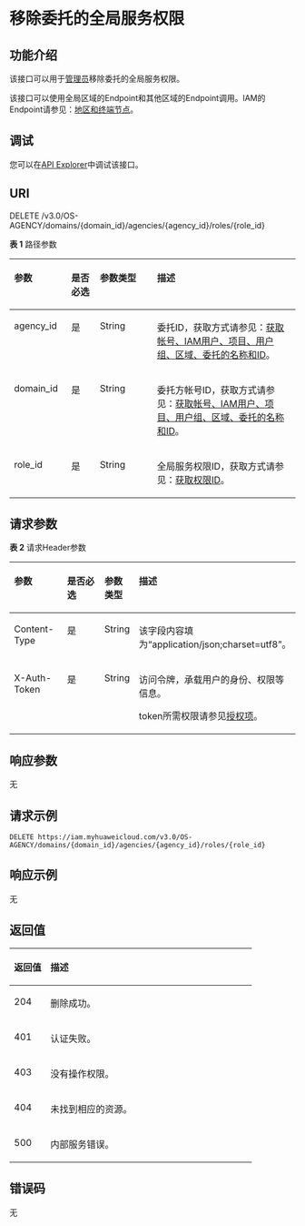 # 移除委托的全局服务权限<a name="iam_12_0012"></a>

## 功能介绍<a name="zh-cn_topic_0222594376_section1615710453441"></a>

该接口可以用于<u>[管理员](https://support.huaweicloud.com/usermanual-iam/iam_01_0001.html)</u><u></u>移除委托的全局服务权限。

该接口可以使用全局区域的Endpoint和其他区域的Endpoint调用。IAM的Endpoint请参见：[地区和终端节点](https://developer.huaweicloud.com/endpoint?IAM)。

## 调试<a name="section943910495713"></a>

您可以在[API Explorer](https://apiexplorer.developer.huaweicloud.com/apiexplorer/doc?product=IAM&api=RemovePermissionFromAgencyOnDomain)中调试该接口。

## URI<a name="zh-cn_topic_0222594376_section201601745154420"></a>

DELETE /v3.0/OS-AGENCY/domains/\{domain\_id\}/agencies/\{agency\_id\}/roles/\{role\_id\}

**表 1**  路径参数

<a name="zh-cn_topic_0222594376_table1516314524416"></a>
<table><thead align="left"><tr id="zh-cn_topic_0222594376_row3162164504417"><th class="cellrowborder" valign="top" width="20%" id="mcps1.2.5.1.1"><p id="zh-cn_topic_0222594376_p916374515447"><a name="zh-cn_topic_0222594376_p916374515447"></a><a name="zh-cn_topic_0222594376_p916374515447"></a>参数</p>
</th>
<th class="cellrowborder" valign="top" width="10%" id="mcps1.2.5.1.2"><p id="zh-cn_topic_0222594376_p20164194524413"><a name="zh-cn_topic_0222594376_p20164194524413"></a><a name="zh-cn_topic_0222594376_p20164194524413"></a>是否必选</p>
</th>
<th class="cellrowborder" valign="top" width="20%" id="mcps1.2.5.1.3"><p id="zh-cn_topic_0222594376_p12165184574419"><a name="zh-cn_topic_0222594376_p12165184574419"></a><a name="zh-cn_topic_0222594376_p12165184574419"></a>参数类型</p>
</th>
<th class="cellrowborder" valign="top" width="50%" id="mcps1.2.5.1.4"><p id="zh-cn_topic_0222594376_p17165194513449"><a name="zh-cn_topic_0222594376_p17165194513449"></a><a name="zh-cn_topic_0222594376_p17165194513449"></a>描述</p>
</th>
</tr>
</thead>
<tbody><tr id="zh-cn_topic_0222594376_row1916211459449"><td class="cellrowborder" valign="top" width="20%" headers="mcps1.2.5.1.1 "><p id="zh-cn_topic_0222594376_p11166945184417"><a name="zh-cn_topic_0222594376_p11166945184417"></a><a name="zh-cn_topic_0222594376_p11166945184417"></a>agency_id</p>
</td>
<td class="cellrowborder" valign="top" width="10%" headers="mcps1.2.5.1.2 "><p id="zh-cn_topic_0222594376_p13167124517444"><a name="zh-cn_topic_0222594376_p13167124517444"></a><a name="zh-cn_topic_0222594376_p13167124517444"></a>是</p>
</td>
<td class="cellrowborder" valign="top" width="20%" headers="mcps1.2.5.1.3 "><p id="zh-cn_topic_0222594376_p5168045154416"><a name="zh-cn_topic_0222594376_p5168045154416"></a><a name="zh-cn_topic_0222594376_p5168045154416"></a>String</p>
</td>
<td class="cellrowborder" valign="top" width="50%" headers="mcps1.2.5.1.4 "><p id="zh-cn_topic_0222594376_p81691345114413"><a name="zh-cn_topic_0222594376_p81691345114413"></a><a name="zh-cn_topic_0222594376_p81691345114413"></a>委托ID，获取方式请参见：<a href="获取帐号-IAM用户-项目-用户组-区域-委托的名称和ID.md">获取帐号、IAM用户、项目、用户组、区域、委托的名称和ID</a>。</p>
</td>
</tr>
<tr id="zh-cn_topic_0222594376_row15162745174413"><td class="cellrowborder" valign="top" width="20%" headers="mcps1.2.5.1.1 "><p id="zh-cn_topic_0222594376_p11171174515449"><a name="zh-cn_topic_0222594376_p11171174515449"></a><a name="zh-cn_topic_0222594376_p11171174515449"></a>domain_id</p>
</td>
<td class="cellrowborder" valign="top" width="10%" headers="mcps1.2.5.1.2 "><p id="zh-cn_topic_0222594376_p9171114518444"><a name="zh-cn_topic_0222594376_p9171114518444"></a><a name="zh-cn_topic_0222594376_p9171114518444"></a>是</p>
</td>
<td class="cellrowborder" valign="top" width="20%" headers="mcps1.2.5.1.3 "><p id="zh-cn_topic_0222594376_p13172194517449"><a name="zh-cn_topic_0222594376_p13172194517449"></a><a name="zh-cn_topic_0222594376_p13172194517449"></a>String</p>
</td>
<td class="cellrowborder" valign="top" width="50%" headers="mcps1.2.5.1.4 "><p id="zh-cn_topic_0222594376_p5173145184416"><a name="zh-cn_topic_0222594376_p5173145184416"></a><a name="zh-cn_topic_0222594376_p5173145184416"></a>委托方帐号ID，获取方式请参见：<a href="获取帐号-IAM用户-项目-用户组-区域-委托的名称和ID.md">获取帐号、IAM用户、项目、用户组、区域、委托的名称和ID</a>。</p>
</td>
</tr>
<tr id="zh-cn_topic_0222594376_row1162164516441"><td class="cellrowborder" valign="top" width="20%" headers="mcps1.2.5.1.1 "><p id="zh-cn_topic_0222594376_p121741545114419"><a name="zh-cn_topic_0222594376_p121741545114419"></a><a name="zh-cn_topic_0222594376_p121741545114419"></a>role_id</p>
</td>
<td class="cellrowborder" valign="top" width="10%" headers="mcps1.2.5.1.2 "><p id="zh-cn_topic_0222594376_p11759457446"><a name="zh-cn_topic_0222594376_p11759457446"></a><a name="zh-cn_topic_0222594376_p11759457446"></a>是</p>
</td>
<td class="cellrowborder" valign="top" width="20%" headers="mcps1.2.5.1.3 "><p id="zh-cn_topic_0222594376_p1117684510441"><a name="zh-cn_topic_0222594376_p1117684510441"></a><a name="zh-cn_topic_0222594376_p1117684510441"></a>String</p>
</td>
<td class="cellrowborder" valign="top" width="50%" headers="mcps1.2.5.1.4 "><p id="zh-cn_topic_0222594376_p10177144512443"><a name="zh-cn_topic_0222594376_p10177144512443"></a><a name="zh-cn_topic_0222594376_p10177144512443"></a>全局服务权限ID，获取方式请参见：<a href="查询权限列表.md">获取权限ID</a>。</p>
</td>
</tr>
</tbody>
</table>

## 请求参数<a name="zh-cn_topic_0222594376_section19178104516445"></a>

**表 2**  请求Header参数

<a name="zh-cn_topic_0222594376_HeaderParameter"></a>
<table><thead align="left"><tr id="zh-cn_topic_0222594376_row2179345194413"><th class="cellrowborder" valign="top" width="20%" id="mcps1.2.5.1.1"><p id="zh-cn_topic_0222594376_p12181204516444"><a name="zh-cn_topic_0222594376_p12181204516444"></a><a name="zh-cn_topic_0222594376_p12181204516444"></a>参数</p>
</th>
<th class="cellrowborder" valign="top" width="20%" id="mcps1.2.5.1.2"><p id="zh-cn_topic_0222594376_p118117453447"><a name="zh-cn_topic_0222594376_p118117453447"></a><a name="zh-cn_topic_0222594376_p118117453447"></a>是否必选</p>
</th>
<th class="cellrowborder" valign="top" width="10%" id="mcps1.2.5.1.3"><p id="zh-cn_topic_0222594376_p9182104564415"><a name="zh-cn_topic_0222594376_p9182104564415"></a><a name="zh-cn_topic_0222594376_p9182104564415"></a>参数类型</p>
</th>
<th class="cellrowborder" valign="top" width="50%" id="mcps1.2.5.1.4"><p id="zh-cn_topic_0222594376_p718344544411"><a name="zh-cn_topic_0222594376_p718344544411"></a><a name="zh-cn_topic_0222594376_p718344544411"></a>描述</p>
</th>
</tr>
</thead>
<tbody><tr id="zh-cn_topic_0222594376_row6180124512449"><td class="cellrowborder" valign="top" width="20%" headers="mcps1.2.5.1.1 "><p id="zh-cn_topic_0222594376_p218364544410"><a name="zh-cn_topic_0222594376_p218364544410"></a><a name="zh-cn_topic_0222594376_p218364544410"></a>Content-Type</p>
</td>
<td class="cellrowborder" valign="top" width="20%" headers="mcps1.2.5.1.2 "><p id="zh-cn_topic_0222594376_p18185045114412"><a name="zh-cn_topic_0222594376_p18185045114412"></a><a name="zh-cn_topic_0222594376_p18185045114412"></a>是</p>
</td>
<td class="cellrowborder" valign="top" width="10%" headers="mcps1.2.5.1.3 "><p id="zh-cn_topic_0222594376_p1018564554413"><a name="zh-cn_topic_0222594376_p1018564554413"></a><a name="zh-cn_topic_0222594376_p1018564554413"></a>String</p>
</td>
<td class="cellrowborder" valign="top" width="50%" headers="mcps1.2.5.1.4 "><p id="zh-cn_topic_0222594376_p0186445184411"><a name="zh-cn_topic_0222594376_p0186445184411"></a><a name="zh-cn_topic_0222594376_p0186445184411"></a>该字段内容填为“application/json;charset=utf8”。</p>
</td>
</tr>
<tr id="zh-cn_topic_0222594376_row31802045134410"><td class="cellrowborder" valign="top" width="20%" headers="mcps1.2.5.1.1 "><p id="zh-cn_topic_0222594376_p61861345184419"><a name="zh-cn_topic_0222594376_p61861345184419"></a><a name="zh-cn_topic_0222594376_p61861345184419"></a>X-Auth-Token</p>
</td>
<td class="cellrowborder" valign="top" width="20%" headers="mcps1.2.5.1.2 "><p id="zh-cn_topic_0222594376_p1187134584413"><a name="zh-cn_topic_0222594376_p1187134584413"></a><a name="zh-cn_topic_0222594376_p1187134584413"></a>是</p>
</td>
<td class="cellrowborder" valign="top" width="10%" headers="mcps1.2.5.1.3 "><p id="zh-cn_topic_0222594376_p7188545194417"><a name="zh-cn_topic_0222594376_p7188545194417"></a><a name="zh-cn_topic_0222594376_p7188545194417"></a>String</p>
</td>
<td class="cellrowborder" valign="top" width="50%" headers="mcps1.2.5.1.4 "><p id="p91571817155013"><a name="p91571817155013"></a><a name="p91571817155013"></a>访问令牌，承载用户的身份、权限等信息。</p>
<p id="p18157101725014"><a name="p18157101725014"></a><a name="p18157101725014"></a>token所需权限请参见<a href="授权项.md">授权项</a>。</p>
</td>
</tr>
</tbody>
</table>

## 响应参数<a name="zh-cn_topic_0222594376_section4189645134413"></a>

无

## 请求示例<a name="zh-cn_topic_0222594376_section101901945144415"></a>

```
DELETE https://iam.myhuaweicloud.com/v3.0/OS-AGENCY/domains/{domain_id}/agencies/{agency_id}/roles/{role_id}
```

## 响应示例<a name="zh-cn_topic_0222594376_section1119584554411"></a>

无

## 返回值<a name="zh-cn_topic_0222594376_section201971145164416"></a>

<a name="zh-cn_topic_0222594376_table1487"></a>
<table><thead align="left"><tr id="zh-cn_topic_0222594376_row519813455446"><th class="cellrowborder" valign="top" width="15%" id="mcps1.1.3.1.1"><p id="zh-cn_topic_0222594376_p8200104515443"><a name="zh-cn_topic_0222594376_p8200104515443"></a><a name="zh-cn_topic_0222594376_p8200104515443"></a>返回值</p>
</th>
<th class="cellrowborder" valign="top" width="85%" id="mcps1.1.3.1.2"><p id="zh-cn_topic_0222594376_p11201194518449"><a name="zh-cn_topic_0222594376_p11201194518449"></a><a name="zh-cn_topic_0222594376_p11201194518449"></a>描述</p>
</th>
</tr>
</thead>
<tbody><tr id="zh-cn_topic_0222594376_row101997455448"><td class="cellrowborder" valign="top" width="15%" headers="mcps1.1.3.1.1 "><p id="zh-cn_topic_0222594376_p1202845124417"><a name="zh-cn_topic_0222594376_p1202845124417"></a><a name="zh-cn_topic_0222594376_p1202845124417"></a>204</p>
</td>
<td class="cellrowborder" valign="top" width="85%" headers="mcps1.1.3.1.2 "><p id="zh-cn_topic_0222594376_p14203184518440"><a name="zh-cn_topic_0222594376_p14203184518440"></a><a name="zh-cn_topic_0222594376_p14203184518440"></a>删除成功。</p>
</td>
</tr>
<tr id="zh-cn_topic_0222594376_row19199204514444"><td class="cellrowborder" valign="top" width="15%" headers="mcps1.1.3.1.1 "><p id="zh-cn_topic_0222594376_p16204545174415"><a name="zh-cn_topic_0222594376_p16204545174415"></a><a name="zh-cn_topic_0222594376_p16204545174415"></a>401</p>
</td>
<td class="cellrowborder" valign="top" width="85%" headers="mcps1.1.3.1.2 "><p id="zh-cn_topic_0222594376_p192041745194414"><a name="zh-cn_topic_0222594376_p192041745194414"></a><a name="zh-cn_topic_0222594376_p192041745194414"></a>认证失败。</p>
</td>
</tr>
<tr id="zh-cn_topic_0222594376_row3199174564411"><td class="cellrowborder" valign="top" width="15%" headers="mcps1.1.3.1.1 "><p id="zh-cn_topic_0222594376_p520534514412"><a name="zh-cn_topic_0222594376_p520534514412"></a><a name="zh-cn_topic_0222594376_p520534514412"></a>403</p>
</td>
<td class="cellrowborder" valign="top" width="85%" headers="mcps1.1.3.1.2 "><p id="zh-cn_topic_0222594376_p3206545114414"><a name="zh-cn_topic_0222594376_p3206545114414"></a><a name="zh-cn_topic_0222594376_p3206545114414"></a>没有操作权限。</p>
</td>
</tr>
<tr id="zh-cn_topic_0222594376_row519984594414"><td class="cellrowborder" valign="top" width="15%" headers="mcps1.1.3.1.1 "><p id="zh-cn_topic_0222594376_p15206144517443"><a name="zh-cn_topic_0222594376_p15206144517443"></a><a name="zh-cn_topic_0222594376_p15206144517443"></a>404</p>
</td>
<td class="cellrowborder" valign="top" width="85%" headers="mcps1.1.3.1.2 "><p id="zh-cn_topic_0222594376_p2207645184419"><a name="zh-cn_topic_0222594376_p2207645184419"></a><a name="zh-cn_topic_0222594376_p2207645184419"></a>未找到相应的资源。</p>
</td>
</tr>
<tr id="zh-cn_topic_0222594376_row719964524418"><td class="cellrowborder" valign="top" width="15%" headers="mcps1.1.3.1.1 "><p id="zh-cn_topic_0222594376_p1320834518446"><a name="zh-cn_topic_0222594376_p1320834518446"></a><a name="zh-cn_topic_0222594376_p1320834518446"></a>500</p>
</td>
<td class="cellrowborder" valign="top" width="85%" headers="mcps1.1.3.1.2 "><p id="zh-cn_topic_0222594376_p1520815456446"><a name="zh-cn_topic_0222594376_p1520815456446"></a><a name="zh-cn_topic_0222594376_p1520815456446"></a>内部服务错误。</p>
</td>
</tr>
</tbody>
</table>

## 错误码<a name="zh-cn_topic_0222594376_section1220917457443"></a>

无

